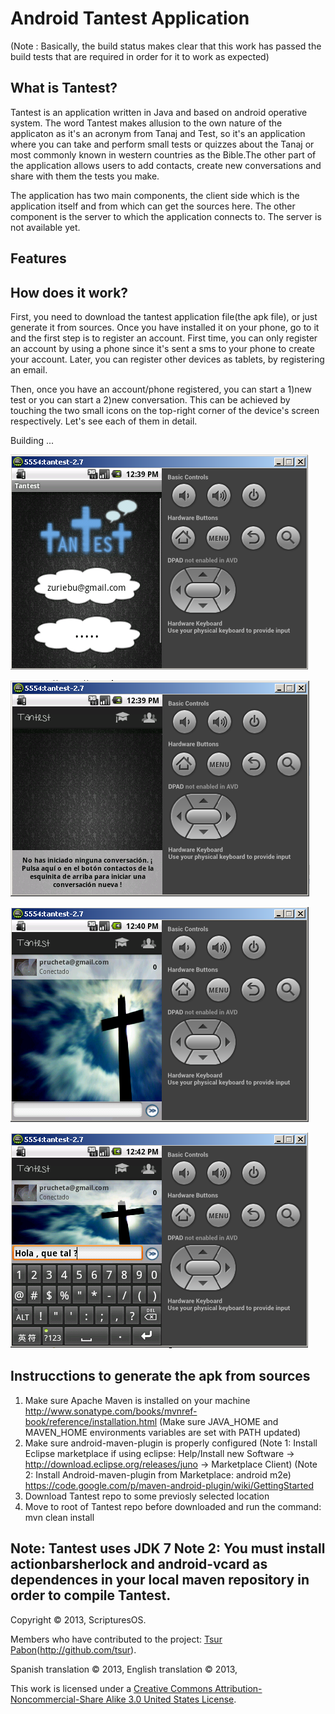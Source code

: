 
Android Tantest Application
===========================

(Note : Basically, the build status makes clear that this work has passed the build tests that are required in order for it to work as expected)

## What is Tantest?

Tantest is an application written in Java and based on android operative system. 
The word Tantest makes allusion to the own nature of the applicaton as it's an acronym from
Tanaj and Test, so it's an application where you can take and perform small tests or quizzes about the Tanaj 
or most commonly known in western countries as the Bible.The other part of the application allows users to 
add contacts, create new conversations and share with them the tests you make.

The application has two main components, the client side which is the application itself and from which can get the sources here.
The other component is the server to which the application connects to. The server is not available yet.

Features
--------


## How does it work?

First, you need to download the tantest application file(the apk file), or just generate it from sources. Once you have 
installed it on your phone, go to it and the first step is to register an account. First time, you can only register an 
account by using a phone since it's sent a sms to your phone to create your account. Later, you can register other 
devices as tablets, by registering an email.

Then, once you have an account/phone registered, you can start a 1)new test or you can start a 2)new conversation. This can be achieved
by touching the two small icons on the top-right corner of the device's screen respectively. Let's see each of them in detail.

Building ...

![Login Section](https://github.com/Tsur/tantest/blob/master/tantest-app/res/drawable-hdpi/e1.png?raw=true)

![Contacts Section](https://github.com/Tsur/tantest/blob/master/tantest-app/res/drawable-hdpi/e2.png?raw=true)

![Chat Section](https://github.com/Tsur/tantest/blob/master/tantest-app/res/drawable-hdpi/e3.png?raw=true)

![Sending a message](https://github.com/Tsur/tantest/blob/master/tantest-app/res/drawable-hdpi/e4.png?raw=true)


## Instrucctions to generate the apk from sources


1) Make sure Apache Maven is installed on your machine
	http://www.sonatype.com/books/mvnref-book/reference/installation.html
	(Make sure JAVA_HOME and MAVEN_HOME environments variables are set with PATH updated)
2) Make sure android-maven-plugin is properly configured
	(Note 1: Install Eclipse marketplace if using eclipse:  Help/Install new Software -> http://download.eclipse.org/releases/juno -> Marketplace Client)
	(Note 2: Install Android-maven-plugin from Marketplace:  android m2e)
	https://code.google.com/p/maven-android-plugin/wiki/GettingStarted
3) Download Tantest repo to some previosly selected location  
4) Move to root of Tantest repo before downloaded and run the command: mvn clean install

Note: Tantest uses JDK 7
Note 2: You must install actionbarsherlock and android-vcard as dependences in your local maven repository in order
to compile Tantest.
-------

Copyright &copy; 2013, ScripturesOS.

Members who have contributed to the project:
[Tsur Pabon](mailto:prucheta@gmail.com)(http://github.com/tsur).

Spanish translation &copy; 2013, 
English translation &copy; 2013, 

This work is licensed under a
[Creative Commons Attribution-Noncommercial-Share Alike 3.0 United States
License](http://creativecommons.org/licenses/by-nc-sa/3.0/us/).  

